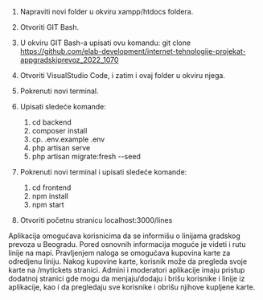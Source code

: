 1. Napraviti novi folder u okviru xampp/htdocs foldera.

2. Otvoriti GIT Bash.

3. U okviru GIT Bash-a upisati ovu komandu: git clone https://github.com/elab-development/internet-tehnologije-projekat-appgradskiprevoz_2022_1070

4. Otvoriti VisualStudio Code, i zatim i ovaj folder u okviru njega.

5. Pokrenuti novi terminal.

6. Upisati sledeće komande:
    1) cd backend
    2) composer install
    3) cp. .env.example .env
    4) php artisan serve
    5) php artisan migrate:fresh --seed

7. Pokrenuti novi terminal i upisati sledeće komande:
    1) cd frontend
    2) npm install
    3) npm start

8. Otvoriti početnu stranicu localhost:3000/lines

Aplikacija omogućava korisnicima da se informišu o linijama gradskog prevoza u Beogradu. Pored osnovnih informacija moguće je videti i rutu linije na mapi. Pravljenjem naloga se omogućava kupovina karte za odredjenu liniju. Nakog kupovine karte, korisnik može da pregleda svoje karte na /mytickets stranici. Admini i moderatori aplikacije imaju pristup dodatnoj stranici gde mogu da menjaju/dodaju i brišu korisnike i linije iz aplikacije, kao i da pregledaju sve korisnike i obrišu njihove kupljene karte.